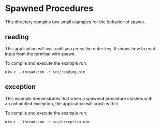 # Spawned Procedures

This directory contains two small examples for the behavior of spawn.

## reading

This application will wait until you press the enter key. It shows how to read input from the terminal with spawn.

To compile and execute the example run:
```Shell
nim c --threads:on -r src/reading.nim
```

## exception

This example demonstrates that when a spawned procedure crashes with an unhandled exception, the application will crash with it.

To compile and execute the example run:
```Shell
nim c --threads:on -r src/exception.nim
```
